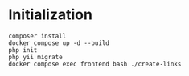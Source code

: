 # Initialization
```shell
composer install
docker compose up -d --build
php init
php yii migrate
docker compose exec frontend bash ./create-links
```